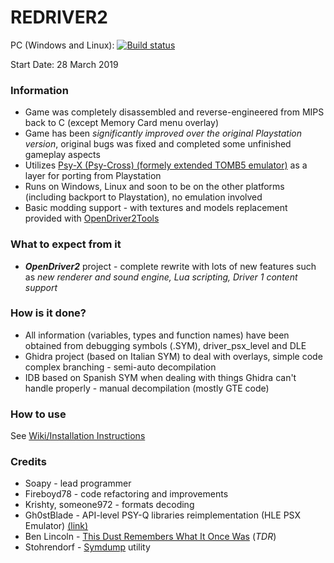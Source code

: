 # REDRIVER2

PC (Windows and Linux):
[![Build status](https://ci.appveyor.com/api/projects/status/9abepvls6jexapqy/branch/master?svg=true)](https://ci.appveyor.com/project/SoapyMan/redriver2-10jm8/branch/master)

Start Date: 28 March 2019

### Information
- Game was completely disassembled and reverse-engineered from MIPS back to C (except Memory Card menu overlay)
- Game has been *significantly improved over the original Playstation version*, original bugs was fixed and completed some unfinished gameplay aspects
- Utilizes [Psy-X (Psy-Cross) (formely extended TOMB5 emulator)](https://github.com/OpenDriver2/REDRIVER2/tree/master/src_rebuild/PsyX) as a layer for porting from Playstation
- Runs on Windows, Linux and soon to be on the other platforms (including backport to Playstation), no emulation involved
- Basic modding support - with textures and models replacement provided with [OpenDriver2Tools](https://github.com/OpenDriver2/OpenDriver2Tools)

### What to expect from it
- ***OpenDriver2*** project - complete rewrite with lots of new features such as *new renderer and sound engine, Lua scripting, Driver 1 content support*

### How is it done?
- All information (variables, types and function names) have been obtained from debugging symbols (.SYM), driver_psx_level and DLE
- Ghidra project (based on Italian SYM) to deal with overlays, simple code complex branching - semi-auto decompilation
- IDB based on Spanish SYM when dealing with things Ghidra can't handle properly - manual decompilation (mostly GTE code)

### How to use
See [Wiki/Installation Instructions](https://github.com/OpenDriver2/REDRIVER2/wiki/Installation-instructions)

### Credits
- Soapy - lead programmer
- Fireboyd78 - code refactoring and improvements
- Krishty, someone972 - formats decoding
- Gh0stBlade - API-level PSY-Q libraries reimplementation (HLE PSX Emulator) [(link)](https://github.com/tomb5/tomb5)
- Ben Lincoln - [This Dust Remembers What It Once Was](https://www.beneaththewaves.net/Software/This_Dust_Remembers_What_It_Once_Was.html) (*TDR*)
- Stohrendorf - [Symdump](https://github.com/stohrendorf/symdump) utility